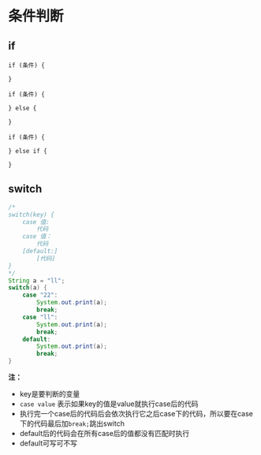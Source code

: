 # 条件判断

## if

```
if (条件) {

}

if (条件) {

} else {

}

if (条件) {

} else if {

}

```

## switch

```java
/*
switch(key) {
    case 值:
        代码
    case 值：
        代码
    [default:]
        [代码]
}
*/
String a = "ll";
switch(a) {
    case "22":
        System.out.print(a);
        break;
    case "ll":
        System.out.print(a);
        break;
    default:
        System.out.print(a);
        break;
}
```

**注：**  
* key是要判断的变量  
* `case value` 表示如果key的值是value就执行case后的代码
* 执行完一个case后的代码后会依次执行它之后case下的代码，所以要在case下的代码最后加`break;`跳出switch
* default后的代码会在所有case后的值都没有匹配时执行
* default可写可不写

